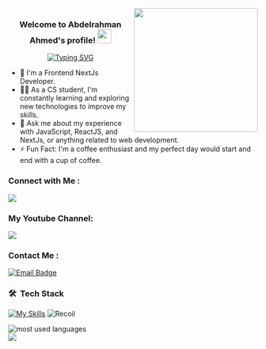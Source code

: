 
<img width="250" align="right" src="https://c.tenor.com/_DOBjnGspYAAAAAM/code-coding.gif">

<h3 align="center">
  Welcome to Abdelrahman Ahmed's profile!
  <img src="https://media.giphy.com/media/hvRJCLFzcasrR4ia7z/giphy.gif" width="28">
</h3>

<!-- Typing SVG by DenverCoder1 - https://github.com/DenverCoder1/readme-typing-svg -->
<p align="center">
  <a href="https://git.io/typing-svg"><img src="https://readme-typing-svg.demolab.com?      font=Fira+Code&pause=1000&color=F71A8B&center=true&vCenter=true&width=435&lines=Front-end+NextJs+Developer;Always+learning+new+things" alt="Typing SVG" /></a>
</p> 

- 🏢 I'm a Frontend NextJs Developer.
- 👨‍💻 As a CS student, I'm constantly learning and exploring new technologies to improve my skills.
- 💬 Ask me about my experience with JavaScript, ReactJS, and NextJs, or anything related to web development.
- ⚡ Fun Fact: I'm a coffee enthusiast and my perfect day would start and end with a cup of coffee.


### Connect with Me :
<a href="https://www.linkedin.com/in/abdelrahman-ahmed-576878231/" target="_blank"><img src="https://img.shields.io/badge/-Abdelrahman%20Ahmed-0077B5?style=for-the-badge&logo=Linkedin&logoColor=white"/></a>


### My Youtube Channel:
<a href="https://www.youtube.com/channel/UCIfq1Ib5FCrFOYcu9qzfwzg" target="_blank"><img src="https://img.shields.io/badge/YouTube-FF0000?style=for-the-badge&logo=youtube&logoColor=white"/></a>


### Contact Me :
[![Email Badge](https://img.shields.io/badge/Gmail-Contact_Me-green?style=flat-square&logo=gmail&logoColor=FFFFFF&labelColor=3A3B3C&color=62F1CD)](mailto:supersanko2002@gmail.com)


### 🛠 &nbsp;Tech Stack

[![My Skills](https://skillicons.dev/icons?i=html,css,bootstrap,tailwind,sass,js,jquery,react,redux,git,github,nextjs,firebase,supabase)](https://skillicons.dev)
![Recoil](https://img.shields.io/badge/-Recoil-05122A?style=flat&logo=Recoil)&nbsp;


<img align="left" src="https://github-readme-stats.vercel.app/api/top-langs?username=AbdoAhmedFarouk&show_icons=true&locale=en&layout=compact&theme=radical" alt="most used languages" />
<br>
<a href="https://komarev.com/ghpvc/?username=abdelrahmanahmed&style=for-the-badge">
    <img src="https://komarev.com/ghpvc/?username=abdelrahmanahmed&style=for-the-badge">
</a>
